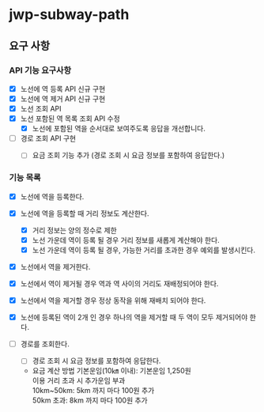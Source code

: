 # jwp-subway-path

## 요구 사항
### API 기능 요구사항
- [x] 노선에 역 등록 API 신규 구현
- [x] 노선에 역 제거 API 신규 구현
- [x] 노선 조회 API
- [x] 노선 포함된 역 목록 조회 API 수정
  - [x] 노선에 포함된 역을 순서대로 보여주도록 응답을 개선합니다.
- [ ] 경로 조회 API 구현
  - [ ] 요금 조회 기능 추가 (경로 조회 시 요금 정보를 포함하여 응답한다.)


### 기능 목록
- [x] 노선에 역을 등록한다. 
- [x] 노선에 역을 등록할 때 거리 정보도 계산한다.
  - [x] 거리 정보는 양의 정수로 제한
  - [x] 노선 가운데 역이 등록 될 경우 거리 정보를 새롭게 계산해야 한다.
  - [x] 노선 가운데 역이 등록 될 경우, 가능한 거리를 초과한 경우 예외를 발생시킨다.  

- [x] 노선에서 역을 제거한다.
- [x] 노선에서 역이 제거될 경우 역과 역 사이의 거리도 재배정되어야 한다. 
- [x] 노선에서 역을 제거할 경우 정상 동작을 위해 재배치 되어야 한다.
- [x] 노선에 등록된 역이 2개 인 경우 하나의 역을 제거할 때 두 역이 모두 제거되어야 한다.

- [ ] 경로를 조회한다.
  - [ ] 경로 조회 시 요금 정보를 포함하여 응답한다.
  - 요금 계산 방법
    기본운임(10㎞ 이내): 기본운임 1,250원  
    이용 거리 초과 시 추가운임 부과  
    10km~50km: 5km 까지 마다 100원 추가  
    50km 초과: 8km 까지 마다 100원 추가  

